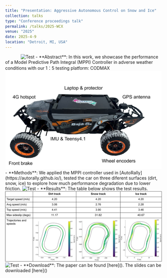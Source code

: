 ```yaml
---
title: "Presentation: Aggressive Autonomous Control on Snow and Ice"
collection: talks
type: "Conference proceedings talk"
permalink: /talks/2025-WCX
venue: "2025"
date: 2025-4-9
location: "Detroit, MI, USA"
---
```


  <img src="/images/presentation_2025_WCX/me.jpg" style="margin-left: 50px;" alt="Test" width="520" />  
- **Abstract**:  
  In this work, we showcase the performance of a Model Predictive Path Integral (MPPI) Controller in adverse weather conditions with our 1：5 testing platform: CODMAX
  <img src="/images/presentation_2025_WCX/CODMAX.png" alt="Test" width="520" />  
- **Methods**:  
  We applied the MPPI controller used in [AutoRally](https://autorally.github.io/), tested the car on three diferent surfaces (dirt, snow, ice) to explore how much performance degradation due to lower friction.
  <img src="/images/presentation_2025_WCX/testing_field.png" alt="Test" width="520" />
- **Results**:  
  The table below shows the test results.
  <img src="/images/presentation_2025_WCX/testing_results.png" alt="Test" width="520" />
  <img src="/images/presentation_2025_WCX/running_on_snow_ice.gif" alt="Test" width="520" />
- **Download**:  
  The paper can be found [here]().
  The slides can be downloaded [here]()  

